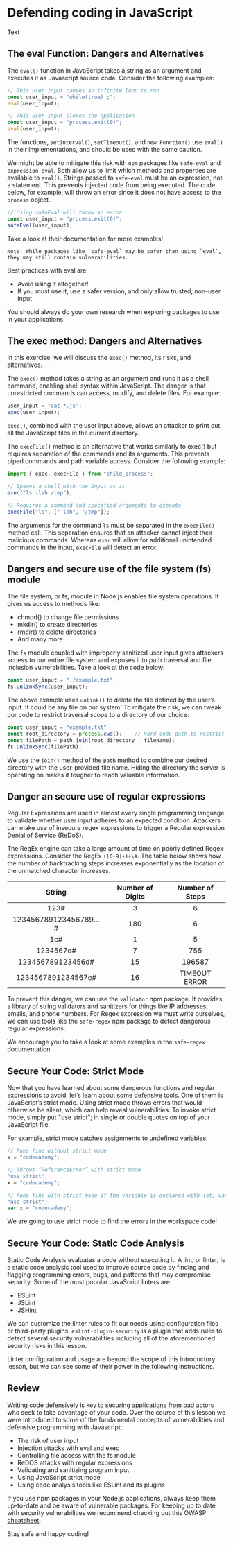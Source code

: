# Defending coding in JavaScript

Text

## The eval Function: Dangers and Alternatives

The `eval()` function in JavaScript takes a string as an argument and executes it as Javascript source code. Consider the following examples:

```js
// This user input causes an infinite loop to run
const user_input = "while(true) ;";
eval(user_input);
```

```js
// This user input closes the application
const user_input = "process.exit(0)";
eval(user_input);
```

The functions, `setInterval()`, `setTimeout()`, and `new Function()` use `eval()` in their implementations, and should be used with the same caution.

We might be able to mitigate this risk with `npm` packages like `safe-eval` and `expression-eval`. Both allow us to limit which methods and properties are available to `eval()`. Strings passed to `safe-eval` must be an expression, not a statement. This prevents injected code from being executed. The code below, for example, will throw an error since it does not have access to the `process` object.

```js
// Using safeEval will throw an error
const user_input = "process.exit(0)";
safeEval(user_input);
```

Take a look at their documentation for more examples!

    Note: While packages like `safe-eval` may be safer than using `eval`, they may still contain vulnerabilities. 

Best practices with eval are:

- Avoid using it altogether!
- If you must use it, use a safer version, and only allow trusted, non-user input.

You should always do your own research when exploring packages to use in your applications.


## The exec method: Dangers and Alternatives

In this exercise, we will discuss the `exec()` method, its risks, and alternatives.

The `exec()` method takes a string as an argument and runs it as a shell command, enabling shell syntax within JavaScript. The danger is that unrestricted commands can access, modify, and delete files. For example:

```js
user_input = "cat *.js";
exec(user_input);
```

`exec()`, combined with the user input above, allows an attacker to print out all the JavaScript files in the current directory.

The `execFile()` method is an alternative that works similarly to exec() but requires separation of the commands and its arguments. This prevents piped commands and path variable access. Consider the following example:

```js
import { exec, execFile } from "child_process";

// Spawns a shell with the input as is
exec("ls -lah /tmp");

// Requires a command and specified arguments to execute
execFile("ls", ["-lah", "/tmp"]);
```

The arguments for the command `ls` must be separated in the `execFile()` method call. This separation ensures that an attacker cannot inject their malicious commands. Whereas `exec` will allow for additional unintended commands in the input, `execFile` will detect an error.

## Dangers and secure use of the file system (fs) module

The file system, or fs, module in Node.js enables file system operations. It gives us access to methods like:

- chmod() to change file permissions
- mkdir() to create directories
- rmdir() to delete directories
- And many more

The `fs` module coupled with improperly sanitized user input gives attackers access to our entire file system and exposes it to path traversal and file inclusion vulnerabilities. Take a look at the code below:

```js
const user_input = "./example.txt";
fs.unlinkSync(user_input);
```

The above example uses `unlink()` to delete the file defined by the user’s input. It could be any file on our system! To mitigate the risk, we can tweak our code to restrict traversal scope to a directory of our choice:

```js
const user_input = "example.txt"
const root_directory = process.cwd();    // Hard-code path to restrict scope
const filePath = path.join(root_directory , fileName);
fs.unlinkSync(filePath);
```

We use the `join()` method of the `path` method to combine our desired directory with the user-provided file name. Hiding the directory the server is operating on makes it tougher to reach valuable information.


## Danger an secure use of regular expressions

Regular Expressions are used in almost every single programming language to validate whether user input adheres to an expected condition. Attackers can make use of insecure regex expressions to trigger a Regular expression Denial of Service (ReDoS).

The RegEx engine can take a large amount of time on poorly defined Regex expressions. Consider the RegEx `([0-9]+)+\#`. The table below shows how the number of backtracking steps increases exponentially as the location of the unmatched character increases.

|        String        | Number of Digits | Number of Steps |
|:--------------------:|:----------------:|:---------------:|
| 123#                 | 3                | 6               |
| 123456789123456789…# | 180              | 6               |
| 1c#                  | 1                | 5               |
| 1234567o#            | 7                | 755             |
| 123456789123456d#    | 15               | 196587          |
| 1234567891234567e#   | 16               | TIMEOUT ERROR   |

To prevent this danger, we can use the `validator` npm package. It provides a library of string validators and sanitizers for things like IP addresses, emails, and phone numbers. For Regex expression we must write ourselves, we can use tools like the `safe-regex` npm package to detect dangerous regular expressions.

We encourage you to take a look at some examples in the `safe-regex` documentation.

## Secure Your Code: Strict Mode

Now that you have learned about some dangerous functions and regular expressions to avoid, let’s learn about some defensive tools. One of them is JavaScript’s strict mode. Using strict mode throws errors that would otherwise be silent, which can help reveal vulnerabilities. To invoke strict mode, simply put "use strict"; in single or double quotes on top of your JavaScript file.

For example, strict mode catches assignments to undefined variables:

```js
// Runs fine without strict mode
x = "codecademy";
```

```js
// Throws “ReferenceError” with strict mode
"use strict";
x = "codecademy";
```

```js
// Runs fine with strict mode if the variable is declared with let, var, or const
"use strict";
var x = "codecademy";
```

We are going to use strict mode to find the errors in the workspace code!

## Secure Your Code: Static Code Analysis

Static Code Analysis evaluates a code without executing it. A lint, or linter, is a static code analysis tool used to improve source code by finding and flagging programming errors, bugs, and patterns that may compromise security. Some of the most popular JavaScript linters are:

- ESLint
- JSLint
- JSHint

We can customize the linter rules to fit our needs using configuration files or third-party plugins. `eslint-plugin-security` is a plugin that adds rules to detect several security vulnerabilities including all of the aforementioned security risks in this lesson.

Linter configuration and usage are beyond the scope of this introductory lesson, but we can see some of their power in the following instructions.

## Review

Writing code defensively is key to securing applications from bad actors who seek to take advantage of your code. Over the course of this lesson we were introduced to some of the fundamental concepts of vulnerabilities and defensive programming with Javascript:

- The risk of user input
- Injection attacks with eval and exec
- Controlling file access with the fs module
- ReDOS attacks with regular expressions
- Validating and sanitizing program input
- Using JavaScript strict mode
- Using code analysis tools like ESLint and its plugins

If you use npm packages in your Node.js applications, always keep them up-to-date and be aware of vulnerable packages. For keeping up to date with security vulnerabilities we recommend checking out this OWASP [cheatsheet](https://cheatsheetseries.owasp.org/cheatsheets/Nodejs_Security_Cheat_Sheet.html).

Stay safe and happy coding!

